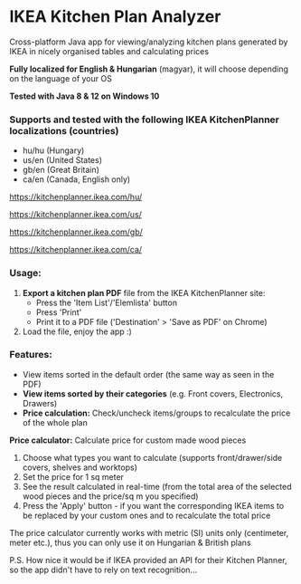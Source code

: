 # IKEA Kitchen Plan Analyzer
Cross-platform Java app for viewing/analyzing kitchen plans generated by IKEA in nicely organised tables and calculating prices

**Fully localized for English & Hungarian** (magyar), it will choose depending on the language of your OS

**Tested with Java 8 & 12 on Windows 10**

### Supports and tested with the following IKEA KitchenPlanner localizations (countries)
* hu/hu (Hungary)
* us/en (United States)
* gb/en (Great Britain)
* ca/en (Canada, English only)

https://kitchenplanner.ikea.com/hu/

https://kitchenplanner.ikea.com/us/

https://kitchenplanner.ikea.com/gb/

https://kitchenplanner.ikea.com/ca/

### Usage:
1. **Export a kitchen plan PDF** file from the IKEA KitchenPlanner site: 
   * Press the 'Item List'/'Elemlista' button
   * Press 'Print'
   * Print it to a PDF file ('Destination' > 'Save as PDF' on Chrome)
2. Load the file, enjoy the app :)

### Features:
* View items sorted in the default order (the same way as seen in the PDF)
* **View items sorted by their categories** (e.g. Front covers, Electronics, Drawers)
* **Price calculation:** Check/uncheck items/groups to recalculate the price of the whole plan

**Price calculator:** Calculate price for custom made wood pieces  
1. Choose what types you want to calculate (supports front/drawer/side covers, shelves and worktops)
2. Set the price for 1 sq meter
3. See the result calculated in real-time (from the total area of the selected wood pieces and the price/sq m you specified)
4. Press the 'Apply' button - if you want the corresponding IKEA items to be replaced by your custom ones and to recalculate the total price

The price calculator currently works with metric (SI) units only (centimeter, meter etc.), thus you can only use it on Hungarian & British plans


P.S. How nice it would be if IKEA provided an API for their Kitchen Planner, so the app didn't have to rely on text recognition...
